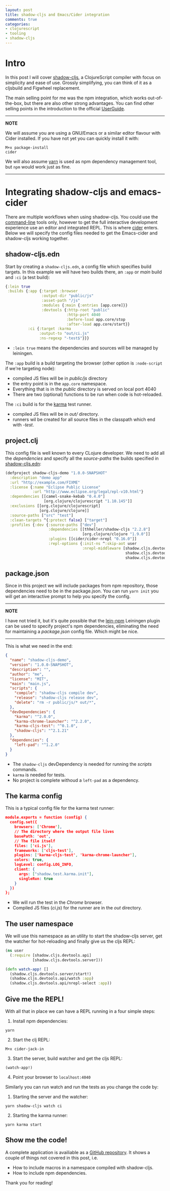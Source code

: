 ```yaml
---
layout: post
title: shadow-cljs and Emacs/Cider integration
comments: true
categories:
- clojurescript
- tooling
- shadow-cljs
---
```


# <a name="into"/>Intro

In this post I will cover [shadow-cljs](https://github.com/shadow-cljs/), a ClojureScript compiler with focus on simplicity and ease of use.
Grossly simplifying, you can think of it as a cljsbuild and Figwheel replacement.

The main selling point for me was the npm integration, which works out-of-the-box, but there are also other strong advantages.
You can find other selling points in the introduction to the official [UserGuide](https://shadow-cljs.github.io/docs/UsersGuide.html).

---
**NOTE**

We will assume you are using a GNU/Emacs or a similar editor flavour with Cider installed. If you have not yet you can quickly install it with:

```
M+x package-install
cider
```
We will also assume [yarn](https://yarnpkg.com) is used as npm dependency management tool, but `npm` would work just as fine.

---

# <a name="howto"/> Integrating shadow-cljs and emacs-cider

There are multiple workflows when using shadow-cljs. You could use the [command-line](https://shadow-cljs.github.io/docs/UsersGuide.html#_command_line) tools only, however to get the full interactive development experience use an editor and integrated REPL. This is where [cider](https://github.com/clojure-emacs/cider) enters.
Below we will specify the config files needed to get the Emacs-cider and shadow-cljs working together.

## <a name="shadow-cljs.edn">shadow-cljs.edn

Start by creating a `shadow-cljs.edn`, a config file which specifies build targets. In this example we will have two builds there, an `:app` or *main* build and `:ci` (a test build):

```clojure
{:lein true
 :builds {:app {:target :browser
                :output-dir "public/js"
                :asset-path "/js"
                :modules {:main {:entries [app.core]}}
                :devtools {:http-root "public"
                           :http-port 4040
                           :before-load app.core/stop
                           :after-load app.core/start}}
          :ci {:target :karma
               :output-to "out/ci.js"
               :ns-regexp "-test$"}}}
```

* `:lein true` means the dependencies and sources will be managed by leiningen.

The `:app` build is a build targeting the browser (other option is `:node-script` if we're targeting node):

* compiled JS files will be in *public/js* directory
* the entry point is in the `app.core` namespace.
* Everything that is in the *public* directory is served on local port 4040
* There are two (optional) functions to be run when code is hot-reloaded.

The `:ci` build is for the [karma](karma-runner.github.io) test runner.

* compiled JS files will be in *out/* directory.
* runners wil be created for all source files in the classpath which end with *-test*.

## <a name="project.clj">project.clj

This config file is well known to every CLojure developer.
We need to add all the *dependencies* and specify all the *source-paths* the builds specified in [shadow-cljs.edn](#shadow-cljs.edn):

```clojure
(defproject shadow-cljs-demo "1.0.0-SNAPSHOT"
  :description "demo app"
  :url "http://example.com/FIXME"
  :license {:name "Eclipse Public License"
            :url "http://www.eclipse.org/legal/epl-v10.html"}
  :dependencies [[camel-snake-kebab "0.4.0"]
                 [org.clojure/clojurescript "1.10.145"]]
  :exclusions [[org.clojure/clojurescript]
               [org.clojure/clojure]]
  :source-paths ["src" "test"]
  :clean-targets ^{:protect false} ["target"]
  :profiles {:dev {:source-paths ["dev"]
                   :dependencies [[thheller/shadow-cljs "2.2.8"]
                                  [org.clojure/clojure "1.9.0"]]
                   :plugins [[cider/cider-nrepl "0.16.0"]]
                   :repl-options {:init-ns ^:skip-aot user
                                  :nrepl-middleware [shadow.cljs.devtools.server.nrepl/cljs-load-file
                                                     shadow.cljs.devtools.server.nrepl/cljs-eval
                                                     shadow.cljs.devtools.server.nrepl/cljs-select]}}})
```

## <a name="package.json">package.json

Since in this project we will include packages from npm repository, those dependencies need to be in the package.json.
You can run `yarn init` you will get an interactive prompt to help you specify the config.

---
**NOTE**

I have not tried it, but it's quite possible that the [lein-npm](https://github.com/RyanMcG/lein-npm) Leiningen plugin can be used to specify project's npm dependencies, eliminating the need for maintaining a *package.json* config file.
Which might be nice.

---

This is what we need in the end:

```json
{
  "name": "shadow-cljs-demo",
  "version": "1.0.0-SNAPSHOT",
  "description": "",
  "author": "me",
  "license": "MIT",
  "main": "main.js",
  "scripts": {
    "compile": "shadow-cljs compile dev",
    "release": "shadow-cljs release dev",
    "delete": "rm -r public/js/* out/*",
  },
  "devDependencies": {
    "karma": "^2.0.0",
    "karma-chrome-launcher": "^2.2.0",
    "karma-cljs-test": "^0.1.0",
    "shadow-cljs": "^2.1.21"
  },
  "dependencies": {
    "left-pad": "^1.2.0"
  }
}
```

* The `shadow-cljs` devDependency is needed for running the *scripts* commands.
* `karma` is needed for tests.
* No project is complete withoud a `left-pad` as a dependency.

## <a name="karma">The karma config

This is a typical config file for the karma test runner:

```json
module.exports = function (config) {
  config.set({
    browsers: ['Chrome'],
    // The directory where the output file lives
    basePath: 'out',
    // The file itself
    files: ['ci.js'],
    frameworks: ['cljs-test'],
    plugins: ['karma-cljs-test', 'karma-chrome-launcher'],
    colors: true,
    logLevel: config.LOG_INFO,
    client: {
      args: ["shadow.test.karma.init"],
      singleRun: true
    }
  })
};
```

* We will run the test in the *Chrome* browser.
* Compiled JS files (*ci.js*) for the runner are in the *out* directory.

## <a name="user">The user namespace

We will use this namespace as an utility to start the shadow-cljs server, get the watcher for hot-reloading and finally give us the cljs REPL:

```clojure
(ns user
  (:require [shadow.cljs.devtools.api]
            [shadow.cljs.devtools.server]))

(defn watch-app! []
  (shadow.cljs.devtools.server/start!)
  (shadow.cljs.devtools.api/watch :app)
  (shadow.cljs.devtools.api/nrepl-select :app))
```

## <a name="repl">Give me the REPL!

With all that in place we can have a REPL running in a four simple steps:

1. Install npm dependencies:

```shell
yarn
```

2. Start the clj REPL:

```emacs
M+x cider-jack-in
```

3. Start the server, build watcher and get the cljs REPL:

```clojure
(watch-app!)
```

4. Point your browser to `localhost:4040`

Similarly you can run watch and run the tests as you change the code by:

1. Starting the server and the watcher:

```shell
yarn shadow-cljs watch ci
```

2. Starting the karma runner:

```shell
yarn karma start
```

## <a name="code">Show me the code!

A complete application is availiable as a [GitHub repository](https://github.com/fbielejec/shadow-cljs-demo).
It shows a couple of things not covered in this post, i.e.

* How to include macros in a namespace compiled with shadow-cljs.
* How to include npm dependencies.

Thank you for reading!
